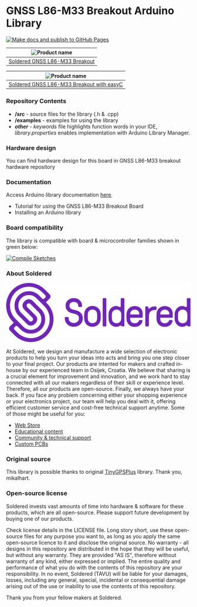 # GNSS L86-M33 Breakout Arduino Library

[![Make docs and publish to GitHub Pages](https://github.com/SolderedElectronics/Soldered-GNSS-L86-M33-Arduino-Library/actions/workflows/make_docs.yml/badge.svg?branch=dev)](https://github.com/SolderedElectronics/Soldered-GNSS-L86-M33-Arduino-Library/actions/workflows/make_docs.yml)

| ![Product name](https://upload.wikimedia.org/wikipedia/commons/8/8f/Example_image.svg) |
| :------------------------------------------------------------------------------------: |
|          [Soldered GNSS L86-M33 Breakout](https://www.solde.red/333201)                |

| ![Product name](https://upload.wikimedia.org/wikipedia/commons/8/8f/Example_image.svg) |
| :------------------------------------------------------------------------------------: |
|     [Soldered GNSS L86-M33 Breakout with easyC](https://www.solde.red/333213)          |

### Repository Contents

- **/src** - source files for the library (.h & .cpp)
- **/examples** - examples for using the library
- **_other_** - _keywords_ file highlights function words in your IDE, _library.properties_ enables implementation with Arduino Library Manager.

### Hardware design

You can find hardware design for this board in GNSS L86-M33 breakout hardware repository

### Documentation

Access Arduino library documentation [here](https://SolderedElectronics.github.io/Soldered-GNSS-L86-M33-Arduino-Library/).

- Tutorial for using the GNSS L86-M33 Breakout Board
- Installing an Arduino library

### Board compatibility

The library is compatible with board & microcontroller families shown in green below:

[![Compile Sketches](http://github-actions.40ants.com/SolderedElectronics/Soldered-GNSS-L86-M33-Arduino-Library/matrix.svg?branch=dev&only=Compile%20Sketches)](https://github.com/SolderedElectronics/Soldered-GNSS-L86-M33-Arduino-Library/actions/workflows/compile_test.yml)

### About Soldered

![Soldered logo](https://raw.githubusercontent.com/SolderedElectronics/Soldered-GNSS-L86-M33-Arduino-Library/dev/extras/Logo%20horizontal-2.svg)

At Soldered, we design and manufacture a wide selection of electronic products to help you turn your ideas into acts and bring you one step closer to your final project. Our products are intented for makers and crafted in-house by our experienced team in Osijek, Croatia. We believe that sharing is a crucial element for improvement and innovation, and we work hard to stay connected with all our makers regardless of their skill or experience level. Therefore, all our products are open-source. Finally, we always have your back. If you face any problem concerning either your shopping experience or your electronics project, our team will help you deal with it, offering efficient customer service and cost-free technical support anytime. Some of those might be useful for you:

- [Web Store](https://www.soldered.com)
- [Educational content](https://learn.soldered.com)
- [Community & technical support](https://community.soldered.com)
- [Custom PCBs](https://pcb.soldered.com)

### Original source


This library is possible thanks to original [TinyGPSPlus](https://github.com/mikalhart/TinyGPSPlus) library. Thank you, mikalhart.

### Open-source license

Soldered invests vast amounts of time into hardware & software for these products, which are all open-source. Please support future development by buying one of our products.

Check license details in the LICENSE file. Long story short, use these open-source files for any purpose you want to, as long as you apply the same open-source licence to it and disclose the original source. No warranty - all designs in this repository are distributed in the hope that they will be useful, but without any warranty. They are provided "AS IS", therefore without warranty of any kind, either expressed or implied. The entire quality and performance of what you do with the contents of this repository are your responsibility. In no event, Soldered (TAVU) will be liable for your damages, losses, including any general, special, incidental or consequential damage arising out of the use or inability to use the contents of this repository.

Thank you from your fellow makers at Soldered.
